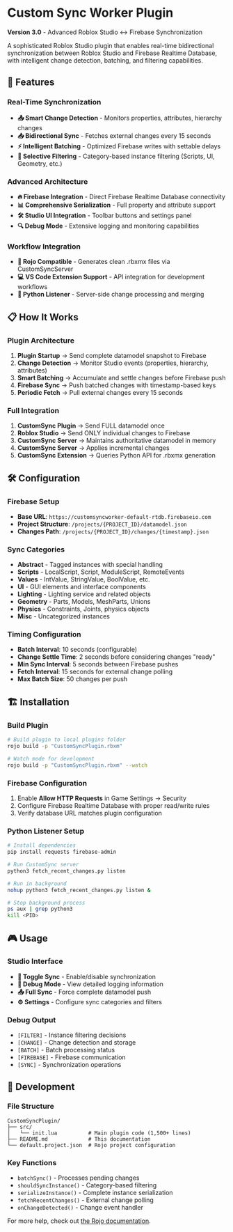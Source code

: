 # Custom Sync Worker Plugin
**Version 3.0** - Advanced Roblox Studio ↔ Firebase Synchronization

A sophisticated Roblox Studio plugin that enables real-time bidirectional synchronization between Roblox Studio and Firebase Realtime Database, with intelligent change detection, batching, and filtering capabilities.

## 🚀 Features

### **Real-Time Synchronization**
- **📤 Smart Change Detection** - Monitors properties, attributes, hierarchy changes
- **📥 Bidirectional Sync** - Fetches external changes every 15 seconds
- **⚡ Intelligent Batching** - Optimized Firebase writes with settable delays
- **🎯 Selective Filtering** - Category-based instance filtering (Scripts, UI, Geometry, etc.)

### **Advanced Architecture**
- **🔥 Firebase Integration** - Direct Firebase Realtime Database connectivity
- **📊 Comprehensive Serialization** - Full property and attribute support
- **🛠️ Studio UI Integration** - Toolbar buttons and settings panel
- **🔍 Debug Mode** - Extensive logging and monitoring capabilities

### **Workflow Integration**
- **🔄 Rojo Compatible** - Generates clean .rbxmx files via CustomSyncServer
- **💻 VS Code Extension Support** - API integration for development workflows
- **🐍 Python Listener** - Server-side change processing and merging

## 📋 How It Works

### **Plugin Architecture**
1. **Plugin Startup** → Send complete datamodel snapshot to Firebase
2. **Change Detection** → Monitor Studio events (properties, hierarchy, attributes)
3. **Smart Batching** → Accumulate and settle changes before Firebase push
4. **Firebase Sync** → Push batched changes with timestamp-based keys
5. **Periodic Fetch** → Pull external changes every 15 seconds

### **Full Integration**
1. **CustomSync Plugin** → Send FULL datamodel once
2. **Roblox Studio** → Send ONLY individual changes to Firebase
3. **CustomSync Server** → Maintains authoritative datamodel in memory
4. **CustomSync Server** → Applies incremental changes
5. **CustomSync Extension** → Queries Python API for .rbxmx generation

## 🛠️ Configuration

### **Firebase Setup**
- **Base URL**: `https://customsyncworker-default-rtdb.firebaseio.com`
- **Project Structure**: `/projects/{PROJECT_ID}/datamodel.json`
- **Changes Path**: `/projects/{PROJECT_ID}/changes/{timestamp}.json`

### **Sync Categories**
- **Abstract** - Tagged instances with special handling
- **Scripts** - LocalScript, Script, ModuleScript, RemoteEvents
- **Values** - IntValue, StringValue, BoolValue, etc.
- **UI** - GUI elements and interface components  
- **Lighting** - Lighting service and related objects
- **Geometry** - Parts, Models, MeshParts, Unions
- **Physics** - Constraints, Joints, physics objects
- **Misc** - Uncategorized instances

### **Timing Configuration**
- **Batch Interval**: 10 seconds (configurable)
- **Change Settle Time**: 2 seconds before considering changes "ready"
- **Min Sync Interval**: 5 seconds between Firebase pushes
- **Fetch Interval**: 15 seconds for external change polling
- **Max Batch Size**: 50 changes per push

## 🏗️ Installation

### **Build Plugin**
```bash
# Build plugin to local plugins folder
rojo build -p "CustomSyncPlugin.rbxm"

# Watch mode for development
rojo build -p "CustomSyncPlugin.rbxm" --watch
```

### **Firebase Configuration**
1. Enable **Allow HTTP Requests** in Game Settings → Security
2. Configure Firebase Realtime Database with proper read/write rules
3. Verify database URL matches plugin configuration

### **Python Listener Setup**
```bash
# Install dependencies
pip install requests firebase-admin

# Run CustomSync server
python3 fetch_recent_changes.py listen

# Run in background
nohup python3 fetch_recent_changes.py listen &

# Stop background process
ps aux | grep python3
kill <PID>
```

## 🎮 Usage

### **Studio Interface**
- **🔄 Toggle Sync** - Enable/disable synchronization
- **🐛 Debug Mode** - View detailed logging information
- **📤 Full Sync** - Force complete datamodel push
- **⚙️ Settings** - Configure sync categories and filters

### **Debug Output**
- `[FILTER]` - Instance filtering decisions
- `[CHANGE]` - Change detection and storage
- `[BATCH]` - Batch processing status
- `[FIREBASE]` - Firebase communication
- `[SYNC]` - Synchronization operations

## 🔧 Development

### **File Structure**
```
CustomSyncPlugin/
├── src/
│   └── init.lua          # Main plugin code (1,500+ lines)
├── README.md             # This documentation
└── default.project.json  # Rojo project configuration
```

### **Key Functions**
- `batchSync()` - Processes pending changes
- `shouldSyncInstance()` - Category-based filtering
- `serializeInstance()` - Complete instance serialization
- `fetchRecentChanges()` - External change polling
- `onChangeDetected()` - Change event handler

For more help, check out [the Rojo documentation](https://rojo.space/docs).
